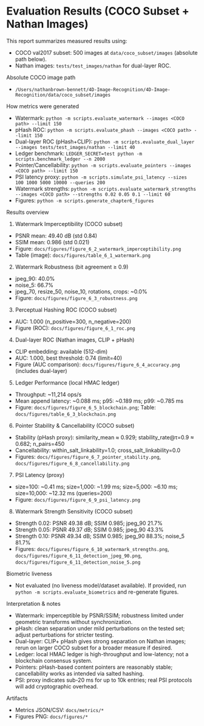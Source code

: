 # Evaluation Results (COCO Subset + Nathan Images)

This report summarizes measured results using:
- COCO val2017 subset: 500 images at `data/coco_subset/images` (absolute path below).
- Nathan images: `tests/test_images/nathan` for dual-layer ROC.

Absolute COCO image path
- `/Users/nathanbrown-bennett/4D-Image-Recognition/4D-Image-Recognition/data/coco_subset/images`

How metrics were generated
- Watermark: `python -m scripts.evaluate_watermark --images <COCO path> --limit 150`
- pHash ROC: `python -m scripts.evaluate_phash --images <COCO path> --limit 150`
- Dual-layer ROC (pHash+CLIP): `python -m scripts.evaluate_dual_layer --images tests/test_images/nathan --limit 40`
- Ledger benchmark: `LEDGER_SECRET=test python -m scripts.benchmark_ledger --n 2000`
- Pointer/Cancellability: `python -m scripts.evaluate_pointers --images <COCO path> --limit 150`
- PSI latency proxy: `python -m scripts.simulate_psi_latency --sizes 100 1000 5000 10000 --queries 200`
- Watermark strengths: `python -m scripts.evaluate_watermark_strengths --images <COCO path> --strengths 0.02 0.05 0.1 --limit 60`
- Figures: `python -m scripts.generate_chapter6_figures`

Results overview

1) Watermark Imperceptibility (COCO subset)
- PSNR mean: 49.40 dB (std 0.84)
- SSIM mean: 0.986 (std 0.021)
- Figure: `docs/figures/figure_6_2_watermark_imperceptibility.png`
- Table (image): `docs/figures/table_6_1_watermark.png`

2) Watermark Robustness (bit agreement ≥ 0.9)
- jpeg_90: 40.0%
- noise_5: 66.7%
- jpeg_70, resize_50, noise_10, rotations, crops: ~0.0%
- Figure: `docs/figures/figure_6_3_robustness.png`

3) Perceptual Hashing ROC (COCO subset)
- AUC: 1.000 (n_positive=300, n_negative=200)
- Figure (ROC): `docs/figures/figure_6_1_roc.png`

4) Dual-layer ROC (Nathan images, CLIP + pHash)
- CLIP embedding: available (512-dim)
- AUC: 1.000, best threshold: 0.74 (limit=40)
- Figure (AUC comparison): `docs/figures/figure_6_4_accuracy.png` (includes dual-layer)

5) Ledger Performance (local HMAC ledger)
- Throughput: ~11,214 ops/s
- Mean append latency: ~0.088 ms; p95: ~0.189 ms; p99: ~0.785 ms
- Figure: `docs/figures/figure_6_5_blockchain.png`; Table: `docs/figures/table_6_3_blockchain.png`

6) Pointer Stability & Cancellability (COCO subset)
- Stability (pHash proxy): similarity_mean ≈ 0.929; stability_rate@τ=0.9 ≈ 0.682; n_pairs=450
- Cancellability: within_salt_linkability=1.0; cross_salt_linkability=0.0
- Figures: `docs/figures/figure_6_7_pointer_stability.png`, `docs/figures/figure_6_8_cancellability.png`

7) PSI Latency (proxy)
- size=100: ~0.41 ms; size=1,000: ~1.99 ms; size=5,000: ~6.10 ms; size=10,000: ~12.32 ms (queries=200)
- Figure: `docs/figures/figure_6_9_psi_latency.png`

8) Watermark Strength Sensitivity (COCO subset)
- Strength 0.02: PSNR 49.38 dB; SSIM 0.985; jpeg_90 21.7%
- Strength 0.05: PSNR 49.37 dB; SSIM 0.985; jpeg_90 43.3%
- Strength 0.10: PSNR 49.34 dB; SSIM 0.985; jpeg_90 88.3%; noise_5 81.7%
- Figures: `docs/figures/figure_6_10_watermark_strengths.png`, `docs/figures/figure_6_11_detection_jpeg_90.png`, `docs/figures/figure_6_11_detection_noise_5.png`

Biometric liveness
- Not evaluated (no liveness model/dataset available). If provided, run `python -m scripts.evaluate_biometrics` and re-generate figures.

Interpretation & notes
- Watermark: imperceptible by PSNR/SSIM; robustness limited under geometric transforms without synchronization.
- pHash: clean separation under mild perturbations on the tested set; adjust perturbations for stricter testing.
- Dual-layer: CLIP+ pHash gives strong separation on Nathan images; rerun on larger COCO subset for a broader measure if desired.
- Ledger: local HMAC ledger is high-throughput and low-latency; not a blockchain consensus system.
- Pointers: pHash-based content pointers are reasonably stable; cancellability works as intended via salted hashing.
- PSI: proxy indicates sub-20 ms for up to 10k entries; real PSI protocols will add cryptographic overhead.

Artifacts
- Metrics JSON/CSV: `docs/metrics/*`
- Figures PNG: `docs/figures/*`

